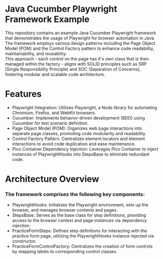 # Java Cucumber Playwright Framework Example
This repository contains an example Java Cucumber Playwright framework that demonstrates the usage of Playwright for browser automation in Java. The framework employs various design patterns including the Page Object Model (POM) and the Control Factory pattern to enhance code readability, maintainability, and reusability.<br>
This approach - each control on the page has it's own class that is then managed within the factory - aligns with SOLID principles such as SRP (Single Responsibility Principle) and SOC (Separation of Concerns), fostering modular and scalable code architecture.

# Features
* Playwright Integration: Utilizes Playwright, a Node library for automating Chromium, Firefox, and WebKit browsers.<br>
* Cucumber: Implements behavior-driven development (BDD) using Cucumber for test scenario definition.<br>
* Page Object Model (POM): Organizes web page interactions into separate page classes, promoting code modularity and readability.<br>
* Control Factory Pattern: Centralizes element locators and element interactions to avoid code duplication and ease maintenance.<br>
* Pico Container Dependency Injection: Leverages Pico Container to inject instances of PlaywrightHooks into StepsBase to eliminate redundant code.<br>

# Architecture Overview
### The framework comprises the following key components:

* PlaywrightHooks: Initializes the Playwright environment, sets up the browser, and manages browser contexts and pages.<br>
* StepsBase: Serves as the base class for step definitions, providing access to the browser context and page instances via dependency injection.<br>
* PracticeFormSteps: Defines step definitions for interacting with the practice form page, utilizing the PlaywrightHooks instance injected via constructor.<br>
* PracticeFormControlFactory: Centralizes the creation of form controls by mapping labels to corresponding control classes.<br>